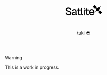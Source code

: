 <p align="center"><img src="https://raw.githubusercontent.com/lucas-labs/satlite/refs/heads/master/.github/media/satlite.svg" height="32"></p>


<br>

<p align="center">tuki 😎</p>
<br>
<br>

> [!WARNING]  
> This is a work in progress.